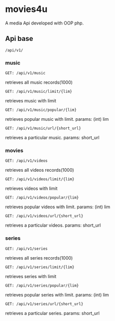 # movies4u

A media Api developed with OOP php.

## Api base

```
/api/v1/
```
### music
```
GET: /api/v1/music
```
retrieves all music records(1000)

```
GET: /api/v1/music/limit/{lim}
```
retrieves music with limit

```
GET: /api/v1/music/popular/{lim}
```
retrieves popular music with limit. params: (int) lim

```
GET: /api/v1/music/url/{short_url}
```
retrieves a particular music. params: short_url




### movies
```
GET: /api/v1/videos
```
retrieves all videos records(1000)

```
GET: /api/v1/videos/limit/{lim}
```
retrieves videos with limit

```
GET: /api/v1/videos/popular/{lim}
```
retrieves popular videos with limit. params: (int) lim

```
GET: /api/v1/videos/url/{short_url}
```
retrieves a particular videos. params: short_url

### series
```
GET: /api/v1/series
```
retrieves all series records(1000)

```
GET: /api/v1/series/limit/{lim}
```
retrieves series with limit

```
GET: /api/v1/series/popular/{lim}
```
retrieves popular series with limit. params: (int) lim

```
GET: /api/v1/series/url/{short_url}
```
retrieves a particular series. params: short_url
